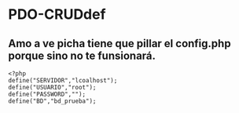 # PDO-CRUDdef
## Amo a ve picha tiene que pillar el config.php porque sino no te funsionará.
```
<?php
define("SERVIDOR","lcoalhost");
define("USUARIO","root");
define("PASSWORD","");
define("BD","bd_prueba");
```
